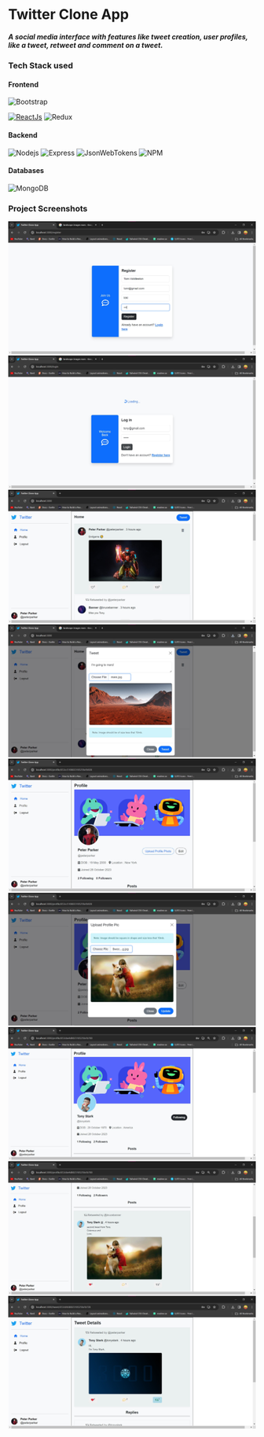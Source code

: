 # Twitter Clone App

##### A social media interface with features like tweet creation, user profiles, like a tweet, retweet and comment on a tweet.

### Tech Stack used

#### Frontend

![Bootstrap](https://img.shields.io/badge/bootstrap-%23563D7C.svg?style=for-the-badge&logo=bootstrap&logoColor=white)

[![ReactJs](https://img.shields.io/badge/react-%2320232a.svg?style=for-the-badge&logo=react&logoColor=%2361DAFB)](https://github.com/DurgeshBhoye/Instagram-Clone-App)
![Redux](https://img.shields.io/badge/Redux-593D88?style=for-the-badge&logo=redux&logoColor=white)
</br>

#### Backend
![Nodejs](https://img.shields.io/badge/Node.js-337733?style=for-the-badge&labelColor=black&logo=node.js&logoColor=3C873A)
![Express](https://img.shields.io/badge/Express.js-000000?style=for-the-badge&logo=express&logoColor=white)
![JsonWebTokens](https://img.shields.io/badge/jwt-000000?style=for-the-badge&logo=jsonwebtokens&logoColor=purple)
![NPM](https://img.shields.io/badge/NPM-%23121011.svg?style=for-the-badge&logo=npm&logoColor=red)

#### Databases
![MongoDB](https://img.shields.io/badge/MongoDB-darkgreen?style=for-the-badge&labelColor=black&logo=mongodb&logoColor=darkgreen)


### Project Screenshots
<img src="img/Screenshot 00002.jpg" alt="Sign up page">
<img src="img/Screenshot 001.jpg" alt="Login page">
<img src="img/Screenshot 1.jpg" alt="Home page">
<img src="img/Screenshot 01.jpg" alt="Post Tweet">
<img src="img/Screenshot 3.jpg" alt="User Profile page">
<img src="img/Screenshot 4.jpg" alt="Edit profile pic">
<img src="img/Screenshot 7.jpg" alt="profile page">
<img src="img/Screenshot 8.jpg" alt="current user posts page">
<img src="img/Screenshot 11.jpg" alt="Tweet details page">
